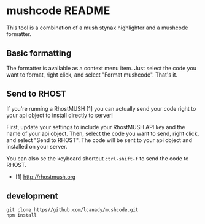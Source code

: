 # mushcode README

This tool is a combination of a mush stynax highlighter and a mushcode formatter.

## Basic formatting

The formatter is available as a context menu item.  Just select the code you want to format, right click, and select "Format mushcode".  That's it.

## Send to RHOST

If you're running a RhostMUSH [1] you can actually send your code right to your api object to install directly to server!

First, update your settings to include your RhostMUSH API key and the name of your api object.  Then, select the code you want to send, right click, and select "Send to RHOST".  The code will be sent to your api object and installed on your server.

You can also se the keyboard shortcut `ctrl-shift-f` to send the code to RHOST.

* [1] http://rhostmush.org

## development
```
git clone https//github.com/lcanady/mushcode.git
npm install
```
